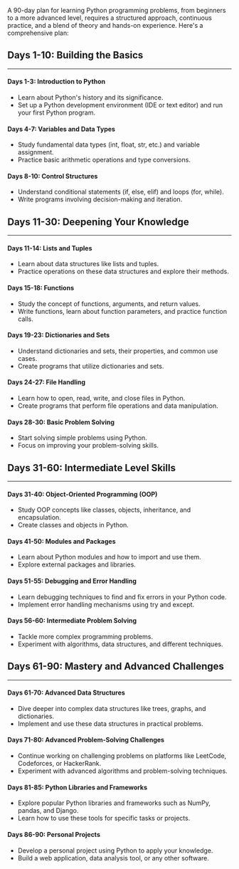 A 90-day plan for learning Python programming problems, from beginners to a more advanced level, requires a structured approach, continuous practice, and a blend of theory and hands-on experience. Here's a comprehensive plan:

## Days 1-10: Building the Basics
-------------------------------------------

#### Days 1-3: Introduction to Python

- Learn about Python's history and its significance.
- Set up a Python development environment (IDE or text editor) and run your first Python program.

#### Days 4-7: Variables and Data Types

- Study fundamental data types (int, float, str, etc.) and variable assignment.
- Practice basic arithmetic operations and type conversions.

#### Days 8-10: Control Structures

- Understand conditional statements (if, else, elif) and loops (for, while).
- Write programs involving decision-making and iteration.

## Days 11-30: Deepening Your Knowledge
------------------------------------------------

#### Days 11-14: Lists and Tuples

- Learn about data structures like lists and tuples.
- Practice operations on these data structures and explore their methods.

#### Days 15-18: Functions

- Study the concept of functions, arguments, and return values.
- Write functions, learn about function parameters, and practice function calls.

#### Days 19-23: Dictionaries and Sets

- Understand dictionaries and sets, their properties, and common use cases.
- Create programs that utilize dictionaries and sets.

#### Days 24-27: File Handling

- Learn how to open, read, write, and close files in Python.
- Create programs that perform file operations and data manipulation.

#### Days 28-30: Basic Problem Solving

- Start solving simple problems using Python.
- Focus on improving your problem-solving skills.

## Days 31-60: Intermediate Level Skills
----------------------------------------------------

#### Days 31-40: Object-Oriented Programming (OOP)

- Study OOP concepts like classes, objects, inheritance, and encapsulation.
- Create classes and objects in Python.

#### Days 41-50: Modules and Packages

- Learn about Python modules and how to import and use them.
- Explore external packages and libraries.

#### Days 51-55: Debugging and Error Handling

- Learn debugging techniques to find and fix errors in your Python code.
- Implement error handling mechanisms using try and except.

#### Days 56-60: Intermediate Problem Solving

- Tackle more complex programming problems.
- Experiment with algorithms, data structures, and different techniques.

## Days 61-90: Mastery and Advanced Challenges
------------------------------------------------------

#### Days 61-70: Advanced Data Structures

- Dive deeper into complex data structures like trees, graphs, and dictionaries.
- Implement and use these data structures in practical problems.

#### Days 71-80: Advanced Problem-Solving Challenges

- Continue working on challenging problems on platforms like LeetCode, Codeforces, or HackerRank.
- Experiment with advanced algorithms and problem-solving techniques.

#### Days 81-85: Python Libraries and Frameworks

- Explore popular Python libraries and frameworks such as NumPy, pandas, and Django.
- Learn how to use these tools for specific tasks or projects.

#### Days 86-90: Personal Projects

- Develop a personal project using Python to apply your knowledge.
- Build a web application, data analysis tool, or any other software.
